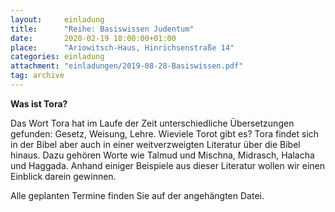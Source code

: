```yaml
---
layout:     einladung
title:      "Reihe: Basiswissen Judentum"
date:       2020-02-19 18:00:00+01:00
place:      "Ariowitsch-Haus, Hinrichsenstraße 14"
categories: einladung
attachment: "einladungen/2019-08-28-Basiswissen.pdf"
tag: archive
---
```


**Was ist Tora?**

Das Wort Tora hat im Laufe der Zeit unterschiedliche Übersetzungen gefunden: Gesetz, Weisung, Lehre.
Wieviele Torot gibt es?
Tora findet sich in der Bibel aber auch in einer weitverzweigten Literatur über die Bibel hinaus. Dazu gehören Worte wie Talmud und Mischna, Midrasch, Halacha und Haggada.
Anhand einiger Beispiele aus dieser Literatur wollen wir einen Einblick darein gewinnen.

Alle geplanten Termine finden Sie auf der angehängten Datei.

